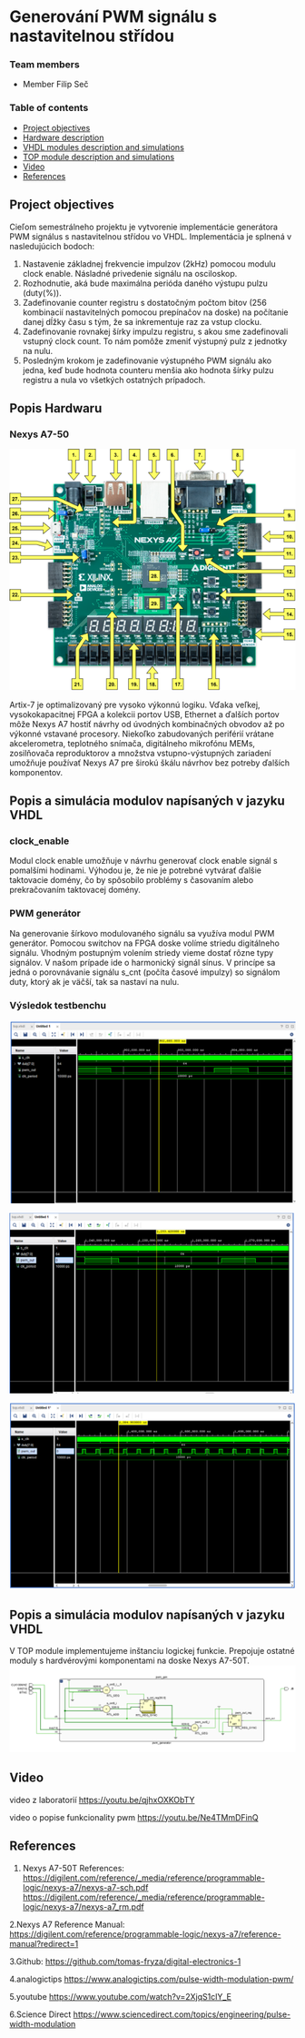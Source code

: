 # Generování PWM signálu s nastavitelnou střídou

### Team members

* Member Filip Seč


### Table of contents

* [Project objectives](#objectives)
* [Hardware description](#hardware)
* [VHDL modules description and simulations](#modules)
* [TOP module description and simulations](#top)
* [Video](#video)
* [References](#references)

<a name="objectives"></a>

## Project objectives

Cieľom semestrálneho projektu je vytvorenie implementácie generátora PWM signálus s nastavitelnou střídou vo VHDL. Implementácia je splnená v nasledujúcich bodoch: 
1. Nastavenie základnej frekvencie impulzov (2kHz) pomocou modulu clock enable. Násladné privedenie signálu na osciloskop.
2. Rozhodnutie, aká bude maximálna perióda daného výstupu pulzu (duty(%)).
3. Zadefinovanie counter registru s dostatočným počtom bitov (256 kombinacií nastavitelných pomocou prepínačov na doske) na počítanie danej dĺžky času s tým, že sa inkrementuje raz za vstup clocku.
4. Zadefinovanie rovnakej šírky impulzu registru, s akou sme zadefinovali vstupný clock count. To nám pomôže zmeniť výstupný pulz z jednotky na nulu. 
5. Posledným krokom je zadefinovanie výstupného PWM signálu ako jedna, keď  bude hodnota counteru menšia ako hodnota šírky pulzu registru a nula vo všetkých ostatných prípadoch. 

<a name="Nexys A7-50T"></a>
## Popis Hardwaru

### Nexys A7-50
     

![your figure](images/nexys_a7.png)


Artix-7 je optimalizovaný pre vysoko výkonnú logiku. Vďaka veľkej, vysokokapacitnej FPGA a kolekcii portov USB, Ethernet a ďalších portov môže Nexys A7 
hostiť návrhy od úvodných kombinačných obvodov až po výkonné vstavané procesory. Niekoľko zabudovaných periférií vrátane akcelerometra, teplotného snímača, 
digitálneho mikrofónu MEMs, zosilňovača reproduktorov a množstva vstupno-výstupných zariadení umožňuje používať Nexys A7 pre širokú škálu návrhov 
bez potreby ďalších komponentov. 

<a name="Popis a simulácia modulov napísaných v jazyku VHDL"></a>

## Popis a simulácia modulov napísaných v jazyku VHDL

### clock_enable
Modul clock enable umožňuje v návrhu generovať clock enable signál s pomalšími hodinami. Výhodou je, že nie je potrebné vytvárať ďalšie taktovacie domény, 
čo by spôsobilo problémy s časovaním alebo prekračovaním taktovacej domény.

### PWM generátor
Na generovanie šírkovo modulovaného signálu sa využíva modul PWM generátor. Pomocou switchov na FPGA doske volíme striedu digitálneho signálu. 
Vhodným postupným volením striedy vieme dostať rôzne typy signálov. V našom prípade ide o harmonický signál sínus.
V princípe sa jedná o porovnávanie signálu s_cnt (počíta časové impulzy) so signálom duty, ktorý ak je väčší, tak sa nastaví na nulu.   

### Výsledok testbenchu


  ![your figure](images/fotka1.png)                                       




  ![your figure](images/fotka2.png)




 ![your figure](images/fotka3.png)

<a name="top"></a>

## Popis a simulácia modulov napísaných v jazyku VHDL
V TOP module implementujeme inštanciu logickej funkcie. Prepojuje ostatné moduly s hardvérovými komponentami na doske Nexys A7-50T. 
   ![your figure](images/schematic.png)       

<a name="video"></a>

## Video
video z laboratorií
https://youtu.be/qjhxOXKObTY

video o popise funkcionality pwm 
https://youtu.be/Ne4TMmDFinQ

<a name="references"></a>

## References

1. Nexys A7-50T References:
https://digilent.com/reference/_media/reference/programmable-logic/nexys-a7/nexys-a7-sch.pdf
https://digilent.com/reference/_media/reference/programmable-logic/nexys-a7/nexys-a7_rm.pdf

2.Nexys A7 Reference Manual:
https://digilent.com/reference/programmable-logic/nexys-a7/reference-manual?redirect=1

3.Github:
https://github.com/tomas-fryza/digital-electronics-1

4.analogictips
https://www.analogictips.com/pulse-width-modulation-pwm/

5.youtube 
https://www.youtube.com/watch?v=2XjqS1clY_E

6.Science Direct
https://www.sciencedirect.com/topics/engineering/pulse-width-modulation



